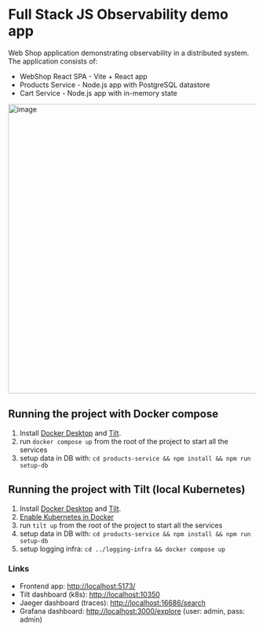 # Full Stack JS Observability demo app

Web Shop application demonstrating observability in a distributed system.
The application consists of:

* WebShop React SPA - Vite + React app
* Products Service - Node.js app with PostgreSQL datastore
* Cart Service - Node.js app with in-memory state

<img width="590" alt="image" src="https://github.com/Vunovati/otlp-js-demo/assets/441333/7dcc7558-0a9a-4111-8713-1a7be1f1aa01">

## Running the project with Docker compose
1. Install [Docker Desktop](https://docs.docker.com/desktop/) and [Tilt](https://docs.tilt.dev/install.html).
2. run `docker compose up` from the root of the project to start all the services
3. setup data in DB with: `cd products-service && npm install && npm run setup-db`

## Running the project with Tilt (local Kubernetes)
1. Install [Docker Desktop](https://docs.docker.com/desktop/) and [Tilt](https://docs.tilt.dev/install.html).
2. [Enable Kubernetes in Docker](https://docs.docker.com/desktop/kubernetes/#install-and-turn-on-kubernetes)
3. run `tilt up` from the root of the project to start all the services
4. setup data in DB with: `cd products-service && npm install && npm run setup-db`
5. setup logging infra: `cd ../logging-infra && docker compose up`


### Links
* Frontend app: [http://localhost:5173/]()
* Tilt dashboard (k8s): [http://localhost:10350]()
* Jaeger dashboard (traces): [http://localhost:16686/search]()
* Grafana dashboard: [http://localhost:3000/explore]() (user: admin, pass: admin)
